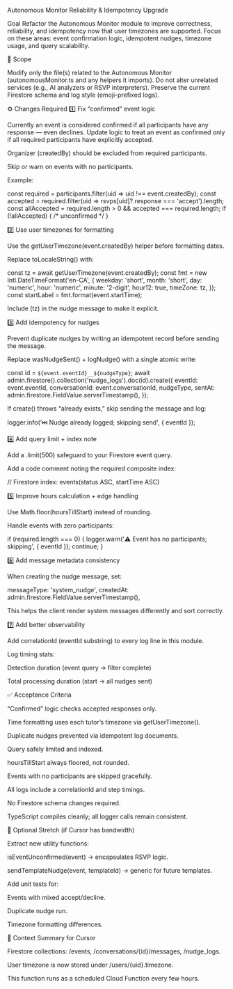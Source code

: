 Autonomous Monitor Reliability & Idempotency Upgrade

Goal
Refactor the Autonomous Monitor module to improve correctness, reliability, and idempotency now that user timezones are supported.
Focus on these areas: event confirmation logic, idempotent nudges, timezone usage, and query scalability.

🧩 Scope

Modify only the file(s) related to the Autonomous Monitor (autonomousMonitor.ts and any helpers it imports).
Do not alter unrelated services (e.g., AI analyzers or RSVP interpreters).
Preserve the current Firestore schema and log style (emoji-prefixed logs).

⚙️ Changes Required
1️⃣ Fix “confirmed” event logic

Currently an event is considered confirmed if all participants have any response — even declines.
Update logic to treat an event as confirmed only if all required participants have explicitly accepted.

Organizer (createdBy) should be excluded from required participants.

Skip or warn on events with no participants.

Example:

const required = participants.filter(uid => uid !== event.createdBy);
const accepted = required.filter(uid => rsvps[uid]?.response === 'accept').length;
const allAccepted = required.length > 0 && accepted === required.length;
if (!allAccepted) { /* unconfirmed */ }

2️⃣ Use user timezones for formatting

Use the getUserTimezone(event.createdBy) helper before formatting dates.

Replace toLocaleString() with:

const tz = await getUserTimezone(event.createdBy);
const fmt = new Intl.DateTimeFormat('en-CA', {
  weekday: 'short', month: 'short', day: 'numeric',
  hour: 'numeric', minute: '2-digit', hour12: true, timeZone: tz,
});
const startLabel = fmt.format(event.startTime);


Include (tz) in the nudge message to make it explicit.

3️⃣ Add idempotency for nudges

Prevent duplicate nudges by writing an idempotent record before sending the message.

Replace wasNudgeSent() + logNudge() with a single atomic write:

const id = `${event.eventId}__${nudgeType}`;
await admin.firestore().collection('nudge_logs').doc(id).create({
  eventId: event.eventId,
  conversationId: event.conversationId,
  nudgeType,
  sentAt: admin.firestore.FieldValue.serverTimestamp(),
});


If create() throws “already exists,” skip sending the message and log:

logger.info('⏭️ Nudge already logged; skipping send', { eventId });

4️⃣ Add query limit + index note

Add a .limit(500) safeguard to your Firestore event query.

Add a code comment noting the required composite index:

// Firestore index: events(status ASC, startTime ASC)

5️⃣ Improve hours calculation + edge handling

Use Math.floor(hoursTillStart) instead of rounding.

Handle events with zero participants:

if (required.length === 0) {
  logger.warn('⚠️ Event has no participants; skipping', { eventId });
  continue;
}

6️⃣ Add message metadata consistency

When creating the nudge message, set:

messageType: 'system_nudge',
createdAt: admin.firestore.FieldValue.serverTimestamp(),


This helps the client render system messages differently and sort correctly.

7️⃣ Add better observability

Add correlationId (eventId substring) to every log line in this module.

Log timing stats:

Detection duration (event query → filter complete)

Total processing duration (start → all nudges sent)

✅ Acceptance Criteria

 “Confirmed” logic checks accepted responses only.

 Time formatting uses each tutor’s timezone via getUserTimezone().

 Duplicate nudges prevented via idempotent log documents.

 Query safely limited and indexed.

 hoursTillStart always floored, not rounded.

 Events with no participants are skipped gracefully.

 All logs include a correlationId and step timings.

 No Firestore schema changes required.

 TypeScript compiles cleanly; all logger calls remain consistent.

🧠 Optional Stretch (if Cursor has bandwidth)

Extract new utility functions:

isEventUnconfirmed(event) → encapsulates RSVP logic.

sendTemplateNudge(event, templateId) → generic for future templates.

Add unit tests for:

Events with mixed accept/decline.

Duplicate nudge run.

Timezone formatting differences.

🧩 Context Summary for Cursor

Firestore collections: /events, /conversations/{id}/messages, /nudge_logs.

User timezone is now stored under /users/{uid}.timezone.

This function runs as a scheduled Cloud Function every few hours.